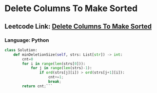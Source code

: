# Delete Columns To Make Sorted

## Leetcode Link: [Delete Columns To Make Sorted](https://leetcode.com/problems/delete-columns-to-make-sorted/)
### Language: Python

```py
class Solution:
    def minDeletionSize(self, strs: List[str]) -> int:
        cnt=0
        for i in range(len(strs[0])):
            for j in range(len(strs)-1):
                if ord(strs[j][i]) > ord(strs[j+1][i]):
                    cnt+=1;
                    break;
        return cnt;```



